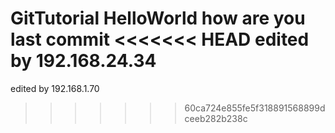 GitTutorial
HelloWorld
how are you
last commit
<<<<<<< HEAD
edited by 192.168.24.34
=======
edited by 192.168.1.70
>>>>>>> 60ca724e855fe5f318891568899dceeb282b238c
